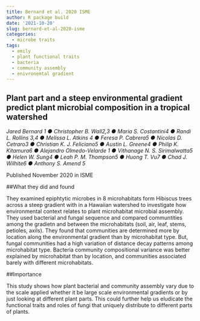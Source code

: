 ```yaml
---
title: Bernard et al. 2020 ISME
author: R package build
date: '2021-10-20'
slug: bernard-et-al-2020-isme
categories:
  - microbe traits
tags:
  - emily
  - plant functional traits
  - bacteria
  - community assembly
  - enivronemtal gradient
---
```


## Plant part and a steep environmental gradient predict plant microbial composition in a tropical watershed

*Jared Bernard 1 ● Christopher B. Wall2,3 ● Maria S. Costantini4 ● Randi L. Rollins 3,4 ● Melissa L. Atkins 4 ● Feresa P. Cabrera5 ● Nicolas D. Cetraro3 ● Christian K. J. Feliciano5 ● Austin L. Greene4 ● Philip K. Kitamura6 ● Alejandro Olmedo-Velarde 1 ● Vithanage N. S. Sirimalwatta5 ● Helen W. Sung4 ● Leah P. M. Thompson5 ● Huong T. Vu7 ● Chad J. Wilhite6 ● Anthony S. Amend 5*

Published November 2020 in ISME

##What they did and found

They examined epiphtytic microbes in 8 microhabitats form Hibiscus trees across a steep gradient with in a Hawaiian watershed to investigate how environmental context relates to plant microhabitat microbial assembly. They used bacterial and fungal sequence and compared communtities among the gradietn and between the microhabitats (soil, air, leaf, stems, petioles, axils). They found that communities are determined more by location along the environmental gradient than by microhabitat type. But, fungal communities had a high variation of distance decay patterns among microhabitat type. Bacteria community compositional variance was better explained by microhabitat than by location, and communities associated barely with different microhabitats.

##Importance

This study shows how plant bacterial and community assembly vary due to the scale applied whether it be large scale environmental gradients or by just looking at different plant parts. This could further help us eludicate the functional traits and roles of fungi that uniquely distribute to different parts of plants.